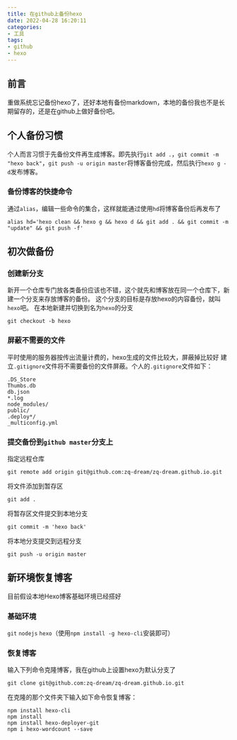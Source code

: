 ```yaml
---
title: 在github上备份hexo
date: 2022-04-28 16:20:11
categories:
- 工具
tags:
- github
- hexo
---
```

## 前言
重做系统忘记备份hexo了，还好本地有备份markdown，本地的备份我也不是长期留存的，还是在github上做好备份吧。

## 个人备份习惯
个人而言习惯于先备份文件再生成博客。即先执行`git add .`，`git commit -m "hexo back"`，`git push -u origin master`将博客备份完成，然后执行`hexo g -d`发布博客。

### 备份博客的快捷命令
通过`alias`，编辑一些命令的集合，这样就能通过使用`hd`将博客备份后再发布了
```
alias hd='hexo clean && hexo g && hexo d && git add . && git commit -m "update" && git push -f'
```


## 初次做备份
### 创建新分支
新开一个仓库专门放各类备份应该也不错，这个就先和博客放在同一个仓库下，新建一个分支来存放博客的备份。
这个分支的目标是存放hexo的内容备份，就叫`hexo`吧。
在本地新建并切换到名为`hexo`的分支
```
git checkout -b hexo
```
### 屏蔽不需要的文件
平时使用的服务器按传出流量计费的，hexo生成的文件比较大，屏蔽掉比较好
建立`.gitignore`文件将不需要备份的文件屏蔽。个人的`.gitignore`文件如下：
```
.DS_Store
Thumbs.db
db.json
*.log
node_modules/
public/
.deploy*/
_multiconfig.yml
```

### 提交备份到`github master`分支上
指定远程仓库
```shell
git remote add origin git@github.com:zq-dream/zq-dream.github.io.git
```
将文件添加到暂存区
```shell
git add .
```
将暂存区文件提交到本地分支
```shell
git commit -m 'hexo back'
```
将本地分支提交到远程分支
```shell
git push -u origin master
```



## 新环境恢复博客
目前假设本地Hexo博客基础环境已经搭好
### 基础环境
`git`
`nodejs`
`hexo`（使用`npm install -g hexo-cli`安装即可）

### 恢复博客
输入下列命令克隆博客，我在github上设置hexo为默认分支了
```
git clone git@github.com:zq-dream/zq-dream.github.io.git
```
在克隆的那个文件夹下输入如下命令恢复博客：
```
npm install hexo-cli
npm install
npm install hexo-deployer-git
npm i hexo-wordcount --save
```
